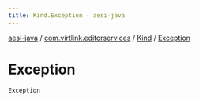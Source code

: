 ```yaml
---
title: Kind.Exception - aesi-java
---
```


[aesi-java](../../index.html) / [com.virtlink.editorservices](../index.html) / [Kind](index.html) / [Exception](.)

# Exception

`Exception`